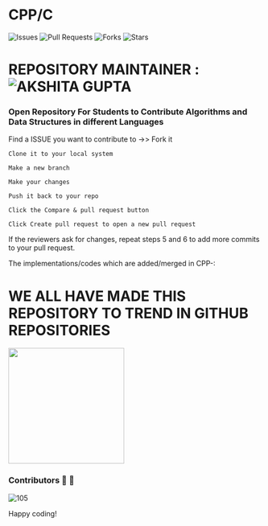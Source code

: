 
# CPP/C


![Issues](https://img.shields.io/github/issues/akshitagit/CPP)
![Pull Requests](https://img.shields.io/github/issues-pr/akshitagit/CPP)
![Forks](https://img.shields.io/github/forks/akshitagit/CPP)
![Stars](https://img.shields.io/github/stars/akshitagit/CPP)

# REPOSITORY MAINTAINER : ![AKSHITA GUPTA](https://github.com/akshitagupta15june) 

### Open Repository For Students to Contribute Algorithms and Data Structures in different Languages


Find a ISSUE you want to contribute to ->> Fork it

    Clone it to your local system

    Make a new branch

    Make your changes

    Push it back to your repo

    Click the Compare & pull request button

    Click Create pull request to open a new pull request

If the reviewers ask for changes, repeat steps 5 and 6 to add more commits to your pull request.

The implementations/codes which are added/merged in CPP-:

# WE ALL HAVE MADE THIS REPOSITORY TO TREND IN GITHUB REPOSITORIES


<img src="https://github.com/akshitagit/CPP/blob/master/trend.jpeg" width="230px">


### Contributors :pray: :dizzy:
![105](https://contributors-img.web.app/image?repo=akshitagit/CPP)

Happy coding!
